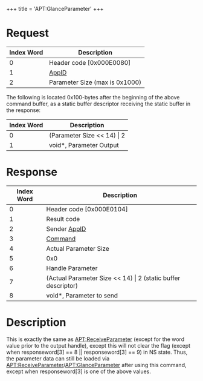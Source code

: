 +++
title = 'APT:GlanceParameter'
+++

# Request

| Index Word | Description                                    |
|------------|------------------------------------------------|
| 0          | Header code \[0x000E0080\]                     |
| 1          | [AppID](NS_and_APT_Services#AppIDs "wikilink") |
| 2          | Parameter Size (max is 0x1000)                 |

The following is located 0x100-bytes after the beginning of the above
command buffer, as a static buffer descriptor receiving the static
buffer in the response:

| Index Word | Description                   |
|------------|-------------------------------|
| 0          | (Parameter Size \<\< 14) \| 2 |
| 1          | void\*, Parameter Output      |

# Response

| Index Word | Description                                                     |
|------------|-----------------------------------------------------------------|
| 0          | Header code \[0x000E0104\]                                      |
| 1          | Result code                                                     |
| 2          | Sender [AppID](NS_and_APT_Services#AppIDs "wikilink")           |
| 3          | [Command](NS_and_APT_Services#Command "wikilink")               |
| 4          | Actual Parameter Size                                           |
| 5          | 0x0                                                             |
| 6          | Handle Parameter                                                |
| 7          | (Actual Parameter Size \<\< 14) \| 2 (static buffer descriptor) |
| 8          | void\*, Parameter to send                                       |

# Description

This is exactly the same as
[<APT:ReceiveParameter>](APT:ReceiveParameter "wikilink") (except for
the word value prior to the output handle), except this will not clear
the flag (except when responseword\[3\] == 8 \|\| responseword\[3\] ==
9) in NS state. Thus, the parameter data can still be loaded via
[<APT:ReceiveParameter>](APT:ReceiveParameter "wikilink")/[<APT:GlanceParameter>](APT:GlanceParameter "wikilink")
after using this command, except when responseword\[3\] is one of the
above values.
